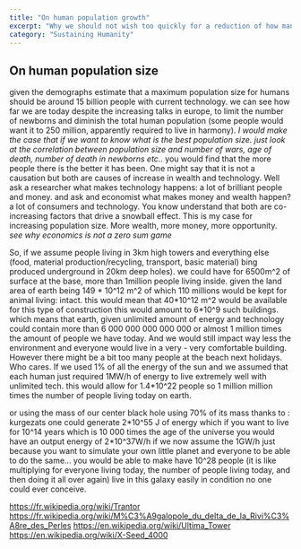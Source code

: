 ```yaml
---
title: "On human population growth"
excerpt: "Why we should not wish too quickly for a reduction of how many humans we are on the planet."
category: "Sustaining Humanity"
---
```


## On human population size
given the demographs estimate that a maximum population size for humans should be around 15 billion people with current technology.
we can see how far we are today despite the increasing talks in europe, to limit the number of newborns and diminish the total human population (some people would want it to 250 million, apparently required to live in harmony).
*I would make the case that if we want to know what is the best population size. just look at the correlation between population size and number of wars, age of death, number of death in newborns etc..* you would find that the more people there is the better it has been. One might say that it is not a causation but both are causes of increase in wealth and technology. Well ask a researcher what makes technology happens: a lot of brilliant people and money. and ask and economist what makes money and wealth happen? a lot of consumers and technology. You know understand that both are co-increasing factors that drive a snowball effect.
This is my case for increasing population size. More wealth, more money, more opportunity. *see why economics is not a zero sum game*

So, if we assume people living in 3km high towers and everything else (food, material production/recycling, transport, basic material) bing produced underground in 20km deep holes). we could have for 6500m^2 of surface at the base, more than 1million people living inside. given the land area of earth being 149 \* 10^12 m^2 of which 110 millions would be kept for animal living: intact. this would mean that 40\*10^12 m^2 would be available for this type of construction this would amount to 6\*10^9 such buildings. which means that earth, given unlimited amount of energy and technology could contain more than 6 000 000 000 000 000 or almost 1 million times the amount of people we have today. And we would still impact way less the environment and everyone would live in a very - very comfortable building. However there might be a bit too many people at the beach next holidays. Who cares.  If we used 1% of all the energy of the sun and we assumed that each human just required 1MW/h of energy to live extremely well with unlimited tech. this would allow for  1.4\*10^22 people so 1 million million times the number of people living today on earth.

or using the mass of our center black hole using 70% of its mass thanks to :
kurgezats
one could generate 2\*10^55 J of energy which if you want to live for 10^14 years which is 10 000 times the age of the universe you would have an output energy of 2\*10^37W/h if we now assume the 1GW/h just because you want to simulate your own little planet and everyone to be able to do the same... you would be able to make have 10^28 people (it is like multiplying for everyone living today, the number of people living today, and then doing it all over again) live in this galaxy  easily in condition no one could ever conceive. 

https://fr.wikipedia.org/wiki/Trantor
https://fr.wikipedia.org/wiki/M%C3%A9galopole_du_delta_de_la_Rivi%C3%A8re_des_Perles
https://en.wikipedia.org/wiki/Ultima_Tower
https://en.wikipedia.org/wiki/X-Seed_4000